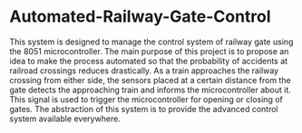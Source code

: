 # Automated-Railway-Gate-Control
This system is designed to manage the control system of railway gate using the 8051 microcontroller. The main purpose of this project is to propose an idea to make the process automated so that the probability of accidents at railroad crossings reduces drastically. As a train approaches the railway crossing from either side, the sensors placed at a certain distance from the gate detects the approaching train and informs the microcontroller about it. This signal is used to trigger the microcontroller for opening or closing of gates. The abstraction of this system is to provide the advanced control system available everywhere.
